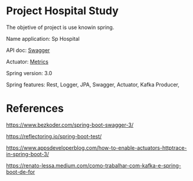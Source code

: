 # Project Hospital Study
The objetive of project is use knowin spring.

<p>Name application: Sp Hospital</p>
<p>API doc: <a href="/swagger-ui/index.html#/">Swagger</a></p>
<p>Actuator: <a href="/actuator/metrics">Metrics</a></p>
<p>Spring version: 3.0</p>
<p>Spring features: Rest, Logger, JPA, Swagger, Actuator, Kafka Producer, </p>

# References

https://www.bezkoder.com/spring-boot-swagger-3/

https://reflectoring.io/spring-boot-test/

https://www.appsdeveloperblog.com/how-to-enable-actuators-httptrace-in-spring-boot-3/

https://renato-lessa.medium.com/como-trabalhar-com-kafka-e-spring-boot-de-for
